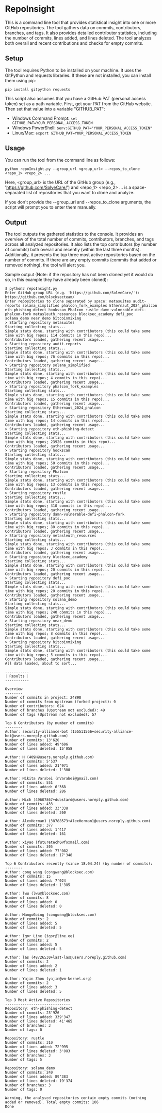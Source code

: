 # RepoInsight
This is a command line tool that provides statistical insight into one or more GitHub repositories. The tool gathers data on commits, contributors, branches, and tags. It also provides detailed contributor statistics, including the number of commits, lines added, and lines deleted. The tool analyzes both overall and recent contributions and checks for empty commits.

## Setup
The tool requires Python to be installed on your machine. It uses the GitPython and requests libraries. If these are not installed, you can install them using pip:

```
pip install gitpython requests
```

This script also assumes that you have a GitHub PAT (personal access token) set as a path variable.
First, get your PAT from the GitHub website.
Then set that value into a variable "GITHUB_PAT":
* Windows Command Prompt: ```set GITHUB_PAT=YOUR_PERSONAL_ACCESS_TOKEN```
* Windows PowerShell: ```$env:GITHUB_PAT="YOUR_PERSONAL_ACCESS_TOKEN"```
* Linux/Mac: ```export GITHUB_PAT=YOUR_PERSONAL_ACCESS_TOKEN```

## Usage
You can run the tool from the command line as follows:

```
python repoInsight.py --group_url <group_url> --repos_to_clone <repo_1> <repo_2> ...
```

Here, <group_url> is the URL of the GitHub group (e.g., 'https://github.com/SolveCare/') and <repo_1> <repo_2> ... is a space-separated list of repositories that you want to clone and analyze.

If you don't provide the --group_url and --repos_to_clone arguments, the script will prompt you to enter them manually.

## Output
The tool outputs the gathered statistics to the console. It provides an overview of the total number of commits, contributors, branches, and tags across all analyzed repositories. It also lists the top contributors (by number of commits) both overall and recently (within the last three months). Additionally, it presents the top three most active repositories based on the number of commits. If there are any empty commits (commits that added or removed nothing), the tool will alert you.

Sample output (Note: if the repository has not been cloned yet it would do so, in this example they have already been cloned):
``` shell
$ python3 repoInsight.py
Enter GitHub group URL (e.g. 'https://github.com/SolveCare/'): https://github.com/blocksecteam/
Enter repositories to clone separated by space: metasuites audit-reports solana_simplified phalcon_fork_examples Ethernaut_2024_phalcon eth-phishing-detect hookscan Phalcon rustle damn-vulnerable-defi-phalcon-fork metasleuth_resources blocksec_academy defi_poc solana_demo near_demo bitcoinmixing
> Starting repository metasuites
Starting collecting stats...
Simple stats done, starting with contributors (this could take some time with big repos; 114 commits in this repo)...
Contributors loaded, gathering recent usage...
> Starting repository audit-reports
Starting collecting stats...
Simple stats done, starting with contributors (this could take some time with big repos; 76 commits in this repo)...
Contributors loaded, gathering recent usage...
> Starting repository solana_simplified
Starting collecting stats...
Simple stats done, starting with contributors (this could take some time with big repos; 4 commits in this repo)...
Contributors loaded, gathering recent usage...
> Starting repository phalcon_fork_examples
Starting collecting stats...
Simple stats done, starting with contributors (this could take some time with big repos; 15 commits in this repo)...
Contributors loaded, gathering recent usage...
> Starting repository Ethernaut_2024_phalcon
Starting collecting stats...
Simple stats done, starting with contributors (this could take some time with big repos; 14 commits in this repo)...
Contributors loaded, gathering recent usage...
> Starting repository eth-phishing-detect
Starting collecting stats...
Simple stats done, starting with contributors (this could take some time with big repos; 23926 commits in this repo)...
Contributors loaded, gathering recent usage...
> Starting repository hookscan
Starting collecting stats...
Simple stats done, starting with contributors (this could take some time with big repos; 50 commits in this repo)...
Contributors loaded, gathering recent usage...
> Starting repository Phalcon
Starting collecting stats...
Simple stats done, starting with contributors (this could take some time with big repos; 13 commits in this repo)...
Contributors loaded, gathering recent usage...
> Starting repository rustle
Starting collecting stats...
Simple stats done, starting with contributors (this could take some time with big repos; 310 commits in this repo)...
Contributors loaded, gathering recent usage...
> Starting repository damn-vulnerable-defi-phalcon-fork
Starting collecting stats...
Simple stats done, starting with contributors (this could take some time with big repos; 80 commits in this repo)...
Contributors loaded, gathering recent usage...
> Starting repository metasleuth_resources
Starting collecting stats...
Simple stats done, starting with contributors (this could take some time with big repos; 3 commits in this repo)...
Contributors loaded, gathering recent usage...
> Starting repository blocksec_academy
Starting collecting stats...
Simple stats done, starting with contributors (this could take some time with big repos; 20 commits in this repo)...
Contributors loaded, gathering recent usage...
> Starting repository defi_poc
Starting collecting stats...
Simple stats done, starting with contributors (this could take some time with big repos; 20 commits in this repo)...
Contributors loaded, gathering recent usage...
> Starting repository solana_demo
Starting collecting stats...
Simple stats done, starting with contributors (this could take some time with big repos; 240 commits in this repo)...
Contributors loaded, gathering recent usage...
> Starting repository near_demo
Starting collecting stats...
Simple stats done, starting with contributors (this could take some time with big repos; 8 commits in this repo)...
Contributors loaded, gathering recent usage...
> Starting repository bitcoinmixing
Starting collecting stats...
Simple stats done, starting with contributors (this could take some time with big repos; 5 commits in this repo)...
Contributors loaded, gathering recent usage...
All data loaded, about to sort...

-----------
| Results |
-----------

Overview
--------
Number of commits in project: 24898
Number of commits from upstream (forked project): 0
Number of contributors: 624
Number of branches (Upstream not excluded): 49
Number of tags (Upstream not excluded): 57

Top 6 Contributors (by number of commits)
--------
Author: security-alliance-bot (155511566+security-alliance-bot@users.noreply.github.com)
Number of commits: 13'620
Number of lines added: 49'696
Number of lines deleted: 15'058

Author: H (409H@users.noreply.github.com)
Number of commits: 5'537
Number of lines added: 21'971
Number of lines deleted: 1'300

Author: Nikita Varabei (nVarabei@gmail.com)
Number of commits: 551
Number of lines added: 6'368
Number of lines deleted: 286

Author: Mich (49607867+dubstard@users.noreply.github.com)
Number of commits: 433
Number of lines added: 33'338
Number of lines deleted: 360

Author: AlexHerman1 (38788573+AlexHerman1@users.noreply.github.com)
Number of commits: 377
Number of lines added: 1'417
Number of lines deleted: 161

Author: xiyao (futuretech6@foxmail.com)
Number of commits: 305
Number of lines added: 77'082
Number of lines deleted: 17'348

Top 6 Contributors recently (since 18.04.24) (by number of commits):
--------
Author: cong_wang (congwang@blocksec.com)
Number of commits: 15
Number of lines added: 7'024
Number of lines deleted: 1'385

Author: lwu (lwu@blocksec.com)
Number of commits: 8
Number of lines added: 0
Number of lines deleted: 0

Author: MangoGoing (congwang@blocksec.com)
Number of commits: 2
Number of lines added: 5
Number of lines deleted: 5

Author: Igor Line (igor@line.ee)
Number of commits: 2
Number of lines added: 5
Number of lines deleted: 5

Author: las (48726530+last-las@users.noreply.github.com)
Number of commits: 2
Number of lines added: 2
Number of lines deleted: 1

Author: Yajin Zhou (yajin@vm-kernel.org)
Number of commits: 2
Number of lines added: 3
Number of lines deleted: 5

Top 3 Most Active Repositories
------------------------------
Repository: eth-phishing-detect
Number of commits: 23'926
Number of lines added: 339'347
Number of lines deleted: 41'465
Number of branches: 3
Number of tags: 0

Repository: rustle
Number of commits: 310
Number of lines added: 72'995
Number of lines deleted: 3'083
Number of branches: 3
Number of tags: 5

Repository: solana_demo
Number of commits: 240
Number of lines added: 89'383
Number of lines deleted: 19'374
Number of branches: 3
Number of tags: 0

Warning, the analysed repositories contain empty commits (nothing added or removed). Total empty commits: 106
Done
```